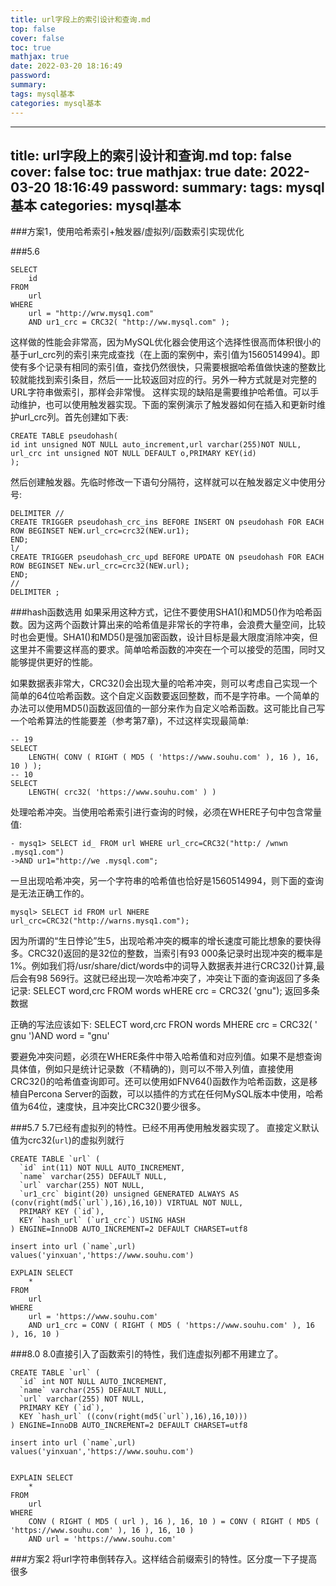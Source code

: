 ```yaml
---
title: url字段上的索引设计和查询.md
top: false
cover: false
toc: true
mathjax: true
date: 2022-03-20 18:16:49
password:
summary:
tags: mysql基本
categories: mysql基本
---
```

---
title: url字段上的索引设计和查询.md
top: false
cover: false
toc: true
mathjax: true
date: 2022-03-20 18:16:49
password:
summary:
tags: mysql基本
categories: mysql基本
---
###方案1，使用哈希索引+触发器/虚拟列/函数索引实现优化

###5.6
~~~
SELECT
	id 
FROM
	url 
WHERE
	url = "http://wrw.mysq1.com" 
	AND ur1_crc = CRC32( "http://ww.mysql.com" );
~~~
这样做的性能会非常高，因为MySQL优化器会使用这个选择性很高而体积很小的基于url_crc列的索引来完成查找（在上面的案例中，索引值为1560514994)。即使有多个记录有相同的索引值，查找仍然很快，只需要根据哈希值做快速的整数比较就能找到索引条目，然后一一比较返回对应的行。另外一种方式就是对完整的URL字符串做索引，那样会非常慢。
这样实现的缺陷是需要维护哈希值。可以手动维护，也可以使用触发器实现。下面的案例演示了触发器如何在插入和更新时维护url_crc列。首先创建如下表:
~~~
CREATE TABLE pseudohash(
id int unsigned NOT NULL auto_increment,url varchar(255)NOT NULL,
url_crc int unsigned NOT NULL DEFAULT o,PRIMARY KEY(id)
);
~~~
然后创建触发器。先临时修改一下语句分隔符，这样就可以在触发器定义中使用分号:
~~~
DELIMITER //
CREATE TRIGGER pseudohash_crc_ins BEFORE INSERT ON pseudohash FOR EACH ROW BEGINSET NEW.url_crc=crc32(NEW.ur1);
END;
l/
CREATE TRIGGER pseudohash_crc_upd BEFORE UPDATE ON pseudohash FOR EACH ROW BEGINSET NEw.url_crc=crc32(NEW.url);
END;
//
DELIMITER ;
~~~



###hash函数选用
如果采用这种方式，记住不要使用SHA1()和MD5()作为哈希函数。因为这两个函数计算出来的哈希值是非常长的字符串，会浪费大量空间，比较时也会更慢。SHA1()和MD5()是强加密函数，设计目标是最大限度消除冲突，但这里并不需要这样高的要求。简单哈希函数的冲突在一个可以接受的范围，同时又能够提供更好的性能。

如果数据表非常大，CRC32()会出现大量的哈希冲突，则可以考虑自己实现一个简单的64位哈希函数。这个自定义函数要返回整数，而不是字符串。一个简单的办法可以使用MD5()函数返回值的一部分来作为自定义哈希函数。这可能比自己写一个哈希算法的性能要差（参考第7章)，不过这样实现最简单:
~~~
-- 19
SELECT
	LENGTH( CONV ( RIGHT ( MD5 ( 'https://www.souhu.com' ), 16 ), 16, 10 ) );
-- 10
SELECT
	LENGTH( crc32( 'https://www.souhu.com' ) )
~~~
处理哈希冲突。当使用哈希索引进行查询的时候，必须在WHERE子句中包含常量值:
~~~
- mysq1> SELECT id_ FROM url WHERE url_crc=CRC32("http:/ /wnwn .mysq1.com")
->AND ur1="http://we .mysql.com";
~~~
一旦出现哈希冲突，另一个字符串的哈希值也恰好是1560514994，则下面的查询是无法正确工作的。
~~~
mysql> SELECT id FROM url NHERE url_crc=CRC32("http://warns.mysq1.com");
~~~

因为所谓的“生日悖论”生5，出现哈希冲突的概率的增长速度可能比想象的要快得多。CRC32()返回的是32位的整数，当索引有93 000条记录时出现冲突的概率是1%。例如我们将/usr/share/dict/words中的词导入数据表并进行CRC32()计算,最后会有98 569行。这就已经出现一次哈希冲突了，冲突让下面的查询返回了多条记录:
 SELECT word,crc FROM words wHERE crc = CRC32( 'gnu"); 返回多条数据


正确的写法应该如下: SELECT word,crc FRON words MHERE crc = CRC32( ' gnu ')AND word = "gnu'

要避免冲突问题，必须在WHERE条件中带入哈希值和对应列值。如果不是想查询具体值，例如只是统计记录数（不精确的)，则可以不带入列值，直接使用CRC32()的哈希值查询即可。还可以使用如FNV64()函数作为哈希函数，这是移植自Percona Server的函数，可以以插件的方式在任何MySQL版本中使用，哈希值为64位，速度快，且冲突比CRC32()要少很多。





###5.7
5.7已经有虚拟列的特性。已经不用再使用触发器实现了。
直接定义默认值为crc32(`url`)的虚拟列就行
~~~
CREATE TABLE `url` (
  `id` int(11) NOT NULL AUTO_INCREMENT,
  `name` varchar(255) DEFAULT NULL,
  `url` varchar(255) NOT NULL,
  `ur1_crc` bigint(20) unsigned GENERATED ALWAYS AS (conv(right(md5(`url`),16),16,10)) VIRTUAL NOT NULL,
  PRIMARY KEY (`id`),
  KEY `hash_url` (`ur1_crc`) USING HASH
) ENGINE=InnoDB AUTO_INCREMENT=2 DEFAULT CHARSET=utf8

insert into url (`name`,url)  values('yinxuan','https://www.souhu.com')

EXPLAIN SELECT
	* 
FROM
	url 
WHERE
	url = 'https://www.souhu.com' 
	AND ur1_crc = CONV ( RIGHT ( MD5 ( 'https://www.souhu.com' ), 16 ), 16, 10 )

~~~

###8.0
8.0直接引入了函数索引的特性，我们连虚拟列都不用建立了。

~~~
CREATE TABLE `url` (
  `id` int NOT NULL AUTO_INCREMENT,
  `name` varchar(255) DEFAULT NULL,
  `url` varchar(255) NOT NULL,
  PRIMARY KEY (`id`),
  KEY `hash_url` ((conv(right(md5(`url`),16),16,10)))
) ENGINE=InnoDB AUTO_INCREMENT=2 DEFAULT CHARSET=utf8

insert into url (`name`,url)  values('yinxuan','https://www.souhu.com')


EXPLAIN SELECT
	* 
FROM
	url 
WHERE
	CONV ( RIGHT ( MD5 ( url ), 16 ), 16, 10 ) = CONV ( RIGHT ( MD5 ( 'https://www.souhu.com' ), 16 ), 16, 10 ) 
	AND url = 'https://www.souhu.com'
~~~

###方案2
将url字符串倒转存入。这样结合前缀索引的特性。区分度一下子提高很多
